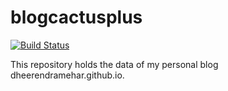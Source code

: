 # blogcactusplus

[![Build Status](https://travis-ci.com/dheerendramehar/blogcactusplus.svg?branch=master)](https://travis-ci.com/dheerendramehar/blogcactusplus)

This repository holds the data of my personal blog dheerendramehar.github.io.


